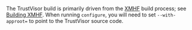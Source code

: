 The TrustVisor build is primarily driven from the [XMHF](../../xmhf)
build process; see [Building XMHF](../../xmhf/doc/building-xmhf.md). When
running `configure`, you will need to set `--with-approot=` to point
to the TrustVisor source code.
